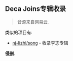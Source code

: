 ## Deca Joins专辑收录

> 音源来自网易云.

类似的项目有:

* [nj-lizhi/song](https://github.com/nj-lizhi/song) - 收录李志专辑

**侵删**.